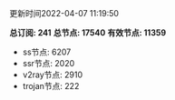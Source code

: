 更新时间2022-04-07 11:19:50

**总订阅: 241**
**总节点: 17540**
**有效节点: 11359**
- ss节点: 6207
- ssr节点: 2020
- v2ray节点: 2910
- trojan节点: 222
